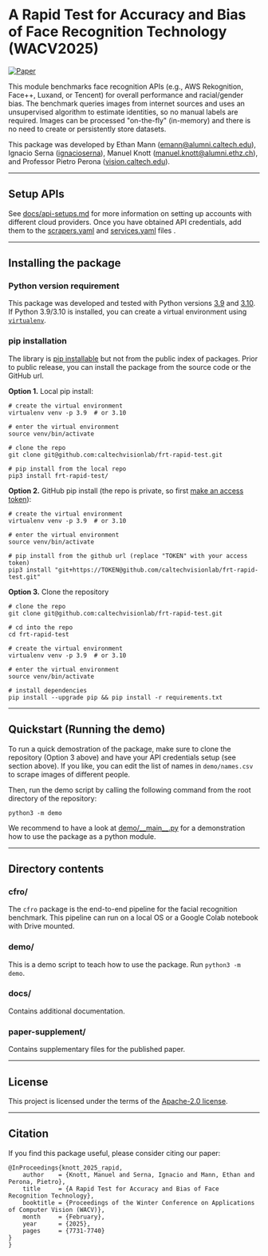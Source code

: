 # A Rapid Test for Accuracy and Bias of Face Recognition Technology (WACV2025)

[![Paper](https://img.shields.io/badge/arXiv-PDF-b31b1b)](https://arxiv.org/abs/2502.14996)

This module benchmarks face recognition APIs (e.g., AWS Rekognition, Face++, Luxand, or Tencent) for overall performance and racial/gender bias. The benchmark queries images from internet sources and uses an unsupervised algorithm to estimate identities, so no manual labels are required. Images can be processed "on-the-fly" (in-memory) and there is no need to create or persistently store datasets.

This package was developed by Ethan Mann (emann@alumni.caltech.edu), Ignacio Serna ([ignacioserna](https://ignacioserna.github.io/)), Manuel Knott (manuel.knott@alumni.ethz.ch), and Professor Pietro Perona ([vision.caltech.edu](http://www.vision.caltech.edu/)).

---

## Setup APIs

See [docs/api-setups.md](docs/api_setups.md) for more information on setting up accounts with different cloud providers.
Once you have obtained API credentials, add them to the [scrapers.yaml](scrapers.yaml) and [services.yaml](services.yaml) files .

---

## Installing the package

### Python version requirement

This package was developed and tested with Python versions [3.9](https://www.python.org/downloads/release/python-3918/) and [3.10](https://www.python.org/downloads/release/python-31012/). If Python 3.9/3.10 is installed, you can create a virtual environment using [`virtualenv`](https://virtualenv.pypa.io/en/latest/index.html).

### pip installation

The library is [pip installable](https://pip.pypa.io/en/stable/cli/pip_install/) but not from the public index of packages. Prior to public release, you can install the package from the source code or the GitHub url. 

**Option 1.** Local pip install:
```
# create the virtual environment
virtualenv venv -p 3.9  # or 3.10

# enter the virtual environment
source venv/bin/activate

# clone the repo
git clone git@github.com:caltechvisionlab/frt-rapid-test.git

# pip install from the local repo
pip3 install frt-rapid-test/
```

**Option 2.** GitHub pip install (the repo is private, so first [make an access token](https://docs.github.com/en/authentication/keeping-your-account-and-data-secure/creating-a-personal-access-token)):
```
# create the virtual environment
virtualenv venv -p 3.9  # or 3.10

# enter the virtual environment
source venv/bin/activate

# pip install from the github url (replace "TOKEN" with your access token)
pip3 install "git+https://TOKEN@github.com/caltechvisionlab/frt-rapid-test.git"
```

**Option 3.** Clone the repository
```
# clone the repo
git clone git@github.com:caltechvisionlab/frt-rapid-test.git

# cd into the repo
cd frt-rapid-test

# create the virtual environment
virtualenv venv -p 3.9  # or 3.10

# enter the virtual environment
source venv/bin/activate

# install dependencies
pip install --upgrade pip && pip install -r requirements.txt
```

---

## Quickstart (Running the demo)

To run a quick demostration of the package, make sure to clone the repository (Option 3 above) and have your API credentials setup (see section above).
If you like, you can edit the list of names in `demo/names.csv` to scrape images of different people.

Then, run the demo script by calling the following command from the root directory of the repository:
```
python3 -m demo
```

We recommend to have a look at [demo/\_\_main\_\_.py](demo/__main__.py) for a demonstration how to use the package as a python module.

---

## Directory contents

### cfro/

The `cfro` package is the end-to-end pipeline for the facial recognition benchmark. This pipeline can run on a local OS or a Google Colab notebook with Drive mounted.

### demo/

This is a demo script to teach how to use the package. Run `python3 -m demo`.

### docs/

Contains additional documentation.

### paper-supplement/

Contains supplementary files for the published paper.

---

## License

This project is licensed under the terms of the [Apache-2.0 license](LICENSE).

---

## Citation

If you find this package useful, please consider citing our paper:

```
@InProceedings{knott_2025_rapid,
    author    = {Knott, Manuel and Serna, Ignacio and Mann, Ethan and Perona, Pietro},
    title     = {A Rapid Test for Accuracy and Bias of Face Recognition Technology},
    booktitle = {Proceedings of the Winter Conference on Applications of Computer Vision (WACV)},
    month     = {February},
    year      = {2025},
    pages     = {7731-7740}
}
}
```

